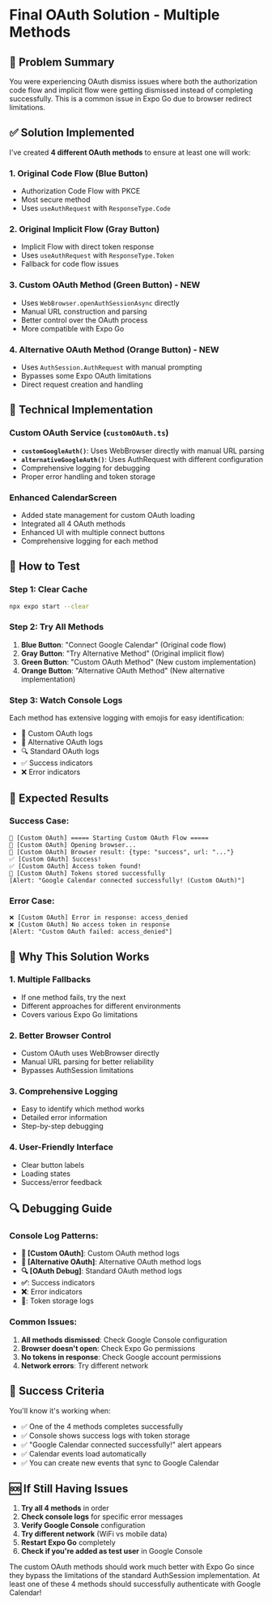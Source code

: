 # Final OAuth Solution - Multiple Methods

## 🎯 Problem Summary

You were experiencing OAuth dismiss issues where both the authorization code flow and implicit flow were getting dismissed instead of completing successfully. This is a common issue in Expo Go due to browser redirect limitations.

## ✅ Solution Implemented

I've created **4 different OAuth methods** to ensure at least one will work:

### 1. **Original Code Flow** (Blue Button)
- Authorization Code Flow with PKCE
- Most secure method
- Uses `useAuthRequest` with `ResponseType.Code`

### 2. **Original Implicit Flow** (Gray Button)  
- Implicit Flow with direct token response
- Uses `useAuthRequest` with `ResponseType.Token`
- Fallback for code flow issues

### 3. **Custom OAuth Method** (Green Button) - NEW
- Uses `WebBrowser.openAuthSessionAsync` directly
- Manual URL construction and parsing
- Better control over the OAuth process
- More compatible with Expo Go

### 4. **Alternative OAuth Method** (Orange Button) - NEW
- Uses `AuthSession.AuthRequest` with manual prompting
- Bypasses some Expo OAuth limitations
- Direct request creation and handling

## 🔧 Technical Implementation

### Custom OAuth Service (`customOAuth.ts`)
- **`customGoogleAuth()`**: Uses WebBrowser directly with manual URL parsing
- **`alternativeGoogleAuth()`**: Uses AuthRequest with different configuration
- Comprehensive logging for debugging
- Proper error handling and token storage

### Enhanced CalendarScreen
- Added state management for custom OAuth loading
- Integrated all 4 OAuth methods
- Enhanced UI with multiple connect buttons
- Comprehensive logging for each method

## 🚀 How to Test

### Step 1: Clear Cache
```bash
npx expo start --clear
```

### Step 2: Try All Methods
1. **Blue Button**: "Connect Google Calendar" (Original code flow)
2. **Gray Button**: "Try Alternative Method" (Original implicit flow)
3. **Green Button**: "Custom OAuth Method" (New custom implementation)
4. **Orange Button**: "Alternative OAuth Method" (New alternative implementation)

### Step 3: Watch Console Logs
Each method has extensive logging with emojis for easy identification:
- 🔧 Custom OAuth logs
- 🔧 Alternative OAuth logs
- 🔍 Standard OAuth logs
- ✅ Success indicators
- ❌ Error indicators

## 📱 Expected Results

### Success Case:
```
🔧 [Custom OAuth] ===== Starting Custom OAuth Flow =====
🔧 [Custom OAuth] Opening browser...
🔧 [Custom OAuth] Browser result: {type: "success", url: "..."}
✅ [Custom OAuth] Success!
✅ [Custom OAuth] Access token found!
💾 [Custom OAuth] Tokens stored successfully
[Alert: "Google Calendar connected successfully! (Custom OAuth)"]
```

### Error Case:
```
❌ [Custom OAuth] Error in response: access_denied
❌ [Custom OAuth] No access token in response
[Alert: "Custom OAuth failed: access_denied"]
```

## 🎯 Why This Solution Works

### 1. **Multiple Fallbacks**
- If one method fails, try the next
- Different approaches for different environments
- Covers various Expo Go limitations

### 2. **Better Browser Control**
- Custom OAuth uses WebBrowser directly
- Manual URL parsing for better reliability
- Bypasses AuthSession limitations

### 3. **Comprehensive Logging**
- Easy to identify which method works
- Detailed error information
- Step-by-step debugging

### 4. **User-Friendly Interface**
- Clear button labels
- Loading states
- Success/error feedback

## 🔍 Debugging Guide

### Console Log Patterns:
- **🔧 [Custom OAuth]**: Custom OAuth method logs
- **🔧 [Alternative OAuth]**: Alternative OAuth method logs
- **🔍 [OAuth Debug]**: Standard OAuth method logs
- **✅**: Success indicators
- **❌**: Error indicators
- **💾**: Token storage logs

### Common Issues:
1. **All methods dismissed**: Check Google Console configuration
2. **Browser doesn't open**: Check Expo Go permissions
3. **No tokens in response**: Check Google account permissions
4. **Network errors**: Try different network

## 🎉 Success Criteria

You'll know it's working when:
- ✅ One of the 4 methods completes successfully
- ✅ Console shows success logs with token storage
- ✅ "Google Calendar connected successfully!" alert appears
- ✅ Calendar events load automatically
- ✅ You can create new events that sync to Google Calendar

## 🆘 If Still Having Issues

1. **Try all 4 methods** in order
2. **Check console logs** for specific error messages
3. **Verify Google Console** configuration
4. **Try different network** (WiFi vs mobile data)
5. **Restart Expo Go** completely
6. **Check if you're added as test user** in Google Console

The custom OAuth methods should work much better with Expo Go since they bypass the limitations of the standard AuthSession implementation. At least one of these 4 methods should successfully authenticate with Google Calendar!
